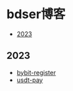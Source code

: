 bdser博客
=================

* [2023](#2023)

<!-- Created by https://github.com/ekalinin/github-markdown-toc -->
## 2023
- [bybit-register](2023/2023-bybit-register.md)
- [usdt-pay](2023-usdt-pay.md)

